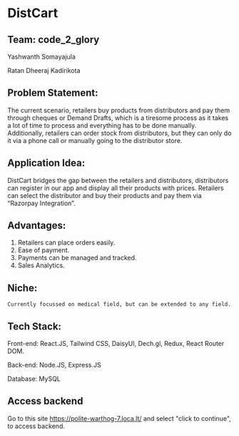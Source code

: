 # DistCart
## Team: code_2_glory

Yashwanth Somayajula

Ratan Dheeraj Kadirikota
## Problem Statement:
The current scenario, retailers buy products from distributors and pay them through cheques or Demand Drafts, which is a tiresome process as it takes a lot of time to process and everything has to be done manually.
Additionally, retailers can order stock from distributors, but they can only do it via a phone call or manually going to the distributor store.
## Application Idea:
DistCart bridges the gap between the retailers and distributors, distributors can register in our app and display all their products with prices. Retailers can select the distributor and buy their products and pay them via “Razorpay Integration”.
## Advantages:
1.	Retailers can place orders easily.
2.	Ease of payment.
3.	Payments can be managed and tracked.
4.	Sales Analytics.
## Niche:
	Currently focussed on medical field, but can be extended to any field.
## Tech Stack:
Front-end: React.JS, Tailwind CSS, DaisyUI, Dech.gl, Redux, React Router DOM.

Back-end: Node.JS, Express.JS

Database: MySQL

## Access backend
Go to this site https://polite-warthog-7.loca.lt/ and select "click to continue", to access backend.

